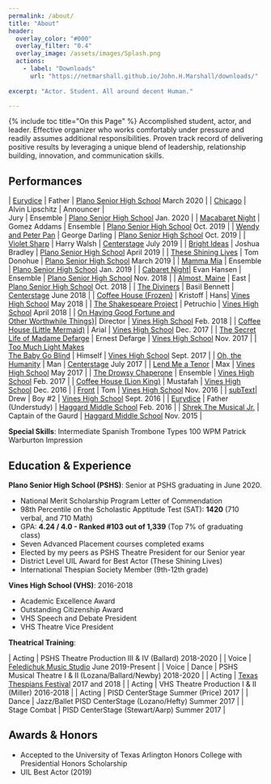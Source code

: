 ```yaml
---
permalink: /about/
title: "About"
header:
  overlay_color: "#000"
  overlay_filter: "0.4"
  overlay_image: /assets/images/Splash.png
  actions:
    - label: "Downloads"
      url: "https://netmarshall.github.io/John.H.Marshall/downloads/"
    
excerpt: "Actor. Student. All around decent Human."

---
```

{% include toc title="On this Page" %}
Accomplished student, actor, and leader. Effective organizer who works comfortably under pressure and readily assumes additional responsibilities. Proven track record of delivering positive results by leveraging a unique blend of leadership, relationship building, innovation, and communication skills.

## Performances

| [Eurydice](https://netmarshall.github.io/John.H.Marshall/gallery/#eurydice) | Father | [Plano Senior High School](https://www.pshstheatre.com/about) March 2020 |
| [Chicago](https://netmarshall.github.io/John.H.Marshall/gallery/#chicago) | Alvin Lipschitz \| Announcer \| <br>Jury \| Ensemble | [Plano Senior High School](https://www.pshstheatre.com/about) Jan. 2020 |
| [Macabaret Night](https://netmarshall.github.io/John.H.Marshall/gallery/#macabaret-night) | Gomez Addams \| Ensemble | [Plano Senior High School](https://www.pshstheatre.com/about) Oct. 2019 |
| [Wendy and Peter Pan](https://netmarshall.github.io/John.H.Marshall/gallery/#wendy-and-peter-pan) | George Darling | [Plano Senior High School](https://www.pshstheatre.com/about) Oct. 2019 |
| [Violet Sharp](https://netmarshall.github.io/John.H.Marshall/gallery/#violet-sharp) | Harry Walsh | [Centerstage](https://www.pisd.edu/Page/19755) July 2019 |
| [Bright Ideas](https://netmarshall.github.io/John.H.Marshall/gallery/#bright-ideas) | Joshua Bradley | [Plano Senior High School](https://www.pshstheatre.com/about) April 2019 |
| [These Shining Lives](https://netmarshall.github.io/John.H.Marshall/gallery/#these-shining-lives) | Tom Donohue | [Plano Senior High School](https://www.pshstheatre.com/about) March 2019 |
| [Mamma Mia](https://netmarshall.github.io/John.H.Marshall/gallery/#mamma-mia) | Ensemble | [Plano Senior High School](https://www.pshstheatre.com/about) Jan. 2019 |
| [Cabaret Night](https://netmarshall.github.io/John.H.Marshall/gallery/#cabaret-night)| Evan Hansen \| Ensemble | [Plano Senior High School](https://www.pshstheatre.com/about) Nov. 2018 |
| [Almost, Maine](https://netmarshall.github.io/John.H.Marshall/gallery/#almost-main) | East | [Plano Senior High School](https://www.pshstheatre.com/about) Oct. 2018 |
| [The Diviners](https://netmarshall.github.io/John.H.Marshall/gallery/#the-diviners) | Basil Bennett  | [Centerstage](https://www.pisd.edu/Page/19755) June 2018 |
| [Coffee House (Frozen)](https://netmarshall.github.io/John.H.Marshall/gallery/#coffee-house-frozen) | Kristoff \| Hans| [Vines High School](https://www.pisd.edu/Page/15110#calendar72951/20200216/month) May 2018 |
| [The Shakespeare Project](https://netmarshall.github.io/John.H.Marshall/gallery/#the-shakespeare-project) | Petruchio | [Vines High School](https://www.pisd.edu/Page/15110#calendar72951/20200216/month) April 2018 |
| [On Having Good Fortune and <br>Other Worthwhile Things}](https://netmarshall.github.io/John.H.Marshall/gallery/#on-having-good-fortune-and-other-worthwhile-things)| Director | [Vines High School](https://www.pisd.edu/Page/15110#calendar72951/20200216/month) Feb. 2018 |
| [Coffee House (Little Mermaid)](https://netmarshall.github.io/John.H.Marshall/gallery/#coffee-house-little-mermaid) | Arial | [Vines High School](https://www.pisd.edu/Page/15110#calendar72951/20200216/month) Dec. 2017 |
| [The Secret Life of Madame Defarge](https://netmarshall.github.io/John.H.Marshall/gallery/#the-secret-life-of-maddame-defarge) | Ernest Defarge | [Vines High School](https://www.pisd.edu/Page/15110#calendar72951/20200216/month) Nov. 2017 |
| [Too Much Light Makes <br>The Baby Go Blind](https://netmarshall.github.io/John.H.Marshall/gallery/#too-much-light-makes-the-baby-go-blind) | Himself | [Vines High School](https://www.pisd.edu/Page/15110#calendar72951/20200216/month) Sept. 2017 |
| [Oh, the Humanity](https://netmarshall.github.io/John.H.Marshall/gallery/#oh-the-humanity) | Man | [Centerstage](https://www.pisd.edu/Page/19755) July 2017 |
| [Lend Me a Tenor](https://netmarshall.github.io/John.H.Marshall/gallery/#lend-me-a-tenor) | Max | [Vines High School](https://www.pisd.edu/Page/15110#calendar72951/20200216/month) May 2017 |
| [The Drowsy Chaperone](https://netmarshall.github.io/John.H.Marshall/gallery/#the-drowsey-chaperone) | Ensemble  | [Vines High School](https://www.pisd.edu/Page/15110#calendar72951/20200216/month) Feb. 2017 |
| [Coffee House (Lion King)](https://netmarshall.github.io/John.H.Marshall/gallery/#coffee-house-lion-king) | Mustafah | [Vines High School](https://www.pisd.edu/Page/15110#calendar72951/20200216/month) Dec. 2016 |
| [Front](https://netmarshall.github.io/John.H.Marshall/gallery/#front) | Tom  | [Vines High School](https://www.pisd.edu/Page/15110#calendar72951/20200216/month) Nov. 2016 |
| [subText](https://netmarshall.github.io/John.H.Marshall/gallery/#subtext)| Drew \| Boy #2  | [Vines High School](https://www.pisd.edu/Page/15110#calendar72951/20200216/month) Sept. 2016 |
| [Eurydice](https://netmarshall.github.io/John.H.Marshall/gallery/#eurydice-1) | Father (Understudy) | [Haggard Middle School](https://sites.google.com/Pisd.edu/haggardtheatre) Feb. 2016 |
| [Shrek The Musical Jr.](https://netmarshall.github.io/John.H.Marshall/gallery/#shrek-the-musical-jr) | Captain of the Gaurd | [Haggard Middle School](https://sites.google.com/Pisd.edu/haggardtheatre) Nov. 2015 |

**Special Skills**: <a class="btn btn--primary">Intermediate Spanish</a> <a class="btn btn--primary">Trombone</a> <a class="btn btn--primary">Types 100 WPM</a> <a class="btn btn--primary">Patrick Warburton Impression</a>

## Education & Experience

**Plano Senior High School (PSHS)**: Senior at PSHS graduating in June 2020. 
* National Merit Scholarship Program Letter of Commendation 
* 98th Percentile on the Scholastic Apptitude Test (SAT): **1420** (710 verbal, and 710 Math)
* GPA: **4.24 / 4.0 - Ranked #103 out of 1,339** (Top 7% of graduating class)
* Seven Advanced Placement courses completed exams 
* Elected by my peers as PSHS Theatre President for our Senior year 
* District Level UIL Award for Best Actor (These Shining Lives)
* International Thespian Society Member (9th-12th grade)

**Vines High School (VHS)**: 2016-2018
* Academic Excellence Award
* Outstanding Citizenship Award
* VHS Speech and Debate President
* VHS Theatre Vice President

**Theatrical Training**:

| Acting | PSHS Theatre Production  III & IV (Ballard) 2018-2020 |
| Voice | [Feledichuk Music Studio](https://feledichuk.musicteachershelper.com/Introduction) June 2019-Present |
| Voice \| Dance | PSHS Musical Theatre  I & II (Lozana/Ballard/Newby) 2018-2020 |
| Acting | [Texas Thespians Festival](https://www.texasthespians.org/) 2017 and 2018 |
| Acting | VHS Theatre Production  I & II (Miller) 2016-2018 |
| Acting | PISD CenterStage Summer (Price) 2017 |
| Dance | Jazz/Ballet PISD CenterStage (Lozano/Hefty) Summer 2017 |
| Stage Combat | PISD CenterStage (Stewart/Aarp) Summer 2017 |


## Awards & Honors
* Accepted to the University of Texas Arlington Honors College with Presidential Honors Scholarship
* UIL Best Actor (2019)




